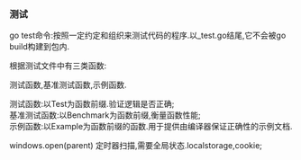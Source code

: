### 测试 ###


go test命令:按照一定约定和组织来测试代码的程序.以_test.go结尾,它不会被go build构建到包内.

根据测试文件中有三类函数:

测试函数,基准测试函数,示例函数.

测试函数:以Test为函数前缀.验证逻辑是否正确;    
基准测试函数:以Benchmark为函数前缀,衡量函数性能;    
示例函数:以Example为函数前缀的函数.用于提供由编译器保证正确性的示例文档.


windows.open(parent)
定时器扫描,需要全局状态.localstorage,cookie;



